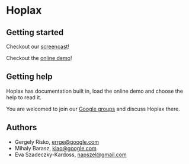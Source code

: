 Hoplax
======

Getting started
---------------
Checkout our [screencast](http://www.youtube.com/watch?v=AfLciXAt2lM)!

Checkout the [online demo](http://hoplax.github.com/)!


Getting help
------------
Hoplax has documentation built in, load the online demo and choose the help to read it.

You are welcomed to join our [Google groups](https://groups.google.com/group/hoplax) and discuss Hoplax there.

Authors
-------
* Gergely Risko, errge@google.com
* Mihaly Barasz, klao@google.com
* Eva Szadeczky-Kardoss, napszel@gmail.com
